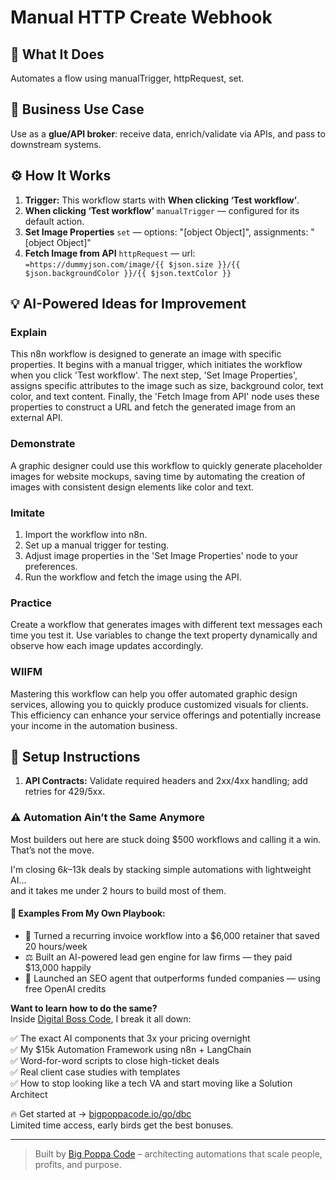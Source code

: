 # Manual HTTP Create Webhook
  ## 🚀 What It Does
  Automates a flow using manualTrigger, httpRequest, set.
  
  ## 💼 Business Use Case
  Use as a **glue/API broker**: receive data, enrich/validate via APIs, and pass to downstream systems.
  
  ## ⚙️ How It Works
  1. **Trigger:** This workflow starts with **When clicking ‘Test workflow’**.
  2. **When clicking ‘Test workflow’** `manualTrigger` — configured for its default action.
3. **Set Image Properties** `set` — options: "[object Object]", assignments: "[object Object]"
4. **Fetch Image from API** `httpRequest` — url: `=https://dummyjson.com/image/{{ $json.size }}/{{ $json.backgroundColor }}/{{ $json.textColor }}`
  
  ## 💡 AI-Powered Ideas for Improvement
  ### Explain
This n8n workflow is designed to generate an image with specific properties. It begins with a manual trigger, which initiates the workflow when you click 'Test workflow'. The next step, 'Set Image Properties', assigns specific attributes to the image such as size, background color, text color, and text content. Finally, the 'Fetch Image from API' node uses these properties to construct a URL and fetch the generated image from an external API.

### Demonstrate
A graphic designer could use this workflow to quickly generate placeholder images for website mockups, saving time by automating the creation of images with consistent design elements like color and text.

### Imitate
1. Import the workflow into n8n.
2. Set up a manual trigger for testing.
3. Adjust image properties in the 'Set Image Properties' node to your preferences.
4. Run the workflow and fetch the image using the API.

### Practice
Create a workflow that generates images with different text messages each time you test it. Use variables to change the text property dynamically and observe how each image updates accordingly.

### WIIFM
Mastering this workflow can help you offer automated graphic design services, allowing you to quickly produce customized visuals for clients. This efficiency can enhance your service offerings and potentially increase your income in the automation business.
  
  ## 🔧 Setup Instructions
  1. **API Contracts:** Validate required headers and 2xx/4xx handling; add retries for 429/5xx.
  
### ⚠️ Automation Ain’t the Same Anymore

Most builders out here are stuck doing $500 workflows and calling it a win.  
That’s not the move.  

I'm closing $6k–$13k deals by stacking simple automations with lightweight AI...  
and it takes me under 2 hours to build most of them.

#### 🧠 Examples From My Own Playbook:
- 🔁 Turned a recurring invoice workflow into a $6,000 retainer that saved 20 hours/week  
- ⚖️ Built an AI-powered lead gen engine for law firms — they paid $13,000 happily  
- 🚀 Launched an SEO agent that outperforms funded companies — using free OpenAI credits  

**Want to learn how to do the same?**  
Inside [Digital Boss Code](https://bigpoppacode.io/go/dbc), I break it all down:

✅ The exact AI components that 3x your pricing overnight  
✅ My $15k Automation Framework using n8n + LangChain  
✅ Word-for-word scripts to close high-ticket deals  
✅ Real client case studies with templates  
✅ How to stop looking like a tech VA and start moving like a Solution Architect  

🔥 Get started at → [bigpoppacode.io/go/dbc](https://bigpoppacode.io/go/dbc)  
Limited time access, early birds get the best bonuses.

---
> Built by [Big Poppa Code](https://bigpoppacode.io) – architecting automations that scale people, profits, and purpose.
  